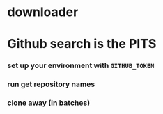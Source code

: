 # downloader 
# Github search is the **PITS**
### set up your environment with `GITHUB_TOKEN`
### run get repository names
### clone away (in batches)
